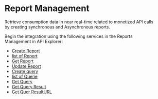 # Report Management

Retrieve consumption data in near real-time related to monetized API calls by creating synchronous and Asynchronous reports.

Begin the integration using the following services in the Reports Management in API Explorer:
* [Create Report](?path=reference/ConsumerManagement/CreatesReport)
*  [list of Report](?path=reference/ConsumerManagement/listReport)
*  [Get Report](?path=reference/ConsumerManagement/GetReport)
*  [Update Report](?path=reference/ConsumerManagement/UpdateReport)
*  [Create query](?path=reference/ConsumerManagement/Createsquery)
*  [list of Querie](?path=reference/ConsumerManagement/listquery)
*  [Get Query](?path=reference/ConsumerManagement/Getquery)
*  [Get Query Result](?path=reference/ConsumerManagement/GetQueryResult)
*  [Get Quer ResultURL](?path=reference/ConsumerManagement/GetQueryResultURL)

